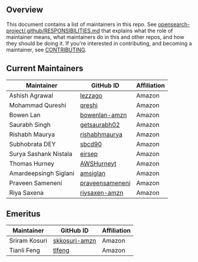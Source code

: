 ## Overview

This document contains a list of maintainers in this repo. See [opensearch-project/.github/RESPONSIBILITIES.md](https://github.com/opensearch-project/.github/blob/main/RESPONSIBILITIES.md#maintainer-responsibilities) that explains what the role of maintainer means, what maintainers do in this and other repos, and how they should be doing it. If you're interested in contributing, and becoming a maintainer, see [CONTRIBUTING](CONTRIBUTING.md).

## Current Maintainers

| Maintainer            | GitHub ID                                         | Affiliation |
|-----------------------| ------------------------------------------------- | ----------- |
| Ashish Agrawal        | [lezzago](https://github.com/lezzago)             | Amazon      |
| Mohammad Qureshi      | [qreshi](https://github.com/qreshi)               | Amazon      |
| Bowen Lan             | [bowenlan-amzn](https://github.com/bowenlan-amzn) | Amazon      |
| Saurabh Singh         | [getsaurabh02](https://github.com/getsaurabh02) | Amazon      |
| Rishabh Maurya        | [rishabhmaurya](https://github.com/rishabhmaurya) | Amazon      |
| Subhobrata DEY        | [sbcd90](https://github.com/sbcd90) | Amazon      |
| Surya Sashank Nistala | [eirsep](https://github.com/eirsep) | Amazon      |
| Thomas Hurney         | [AWSHurneyt](https://github.com/AWSHurneyt) | Amazon      |
| Amardeepsingh Siglani | [amsiglan](https://github.com/amsiglan) | Amazon      |
| Praveen Sameneni      | [praveensameneni](https://github.com/praveensameneni) | Amazon      |
| Riya Saxena           | [riysaxen-amzn](https://github.com/riysaxen-amzn) | Amazon    |

## Emeritus

| Maintainer              | GitHub ID                                   | Affiliation |
|-------------------------|---------------------------------------------| ----------- |
| Sriram Kosuri    | [skkosuri-amzn](https://github.com/skkosuri-amzn) | Amazon      |
| Tianli Feng      | [tlfeng](https://github.com/tlfeng)               | Amazon      |
